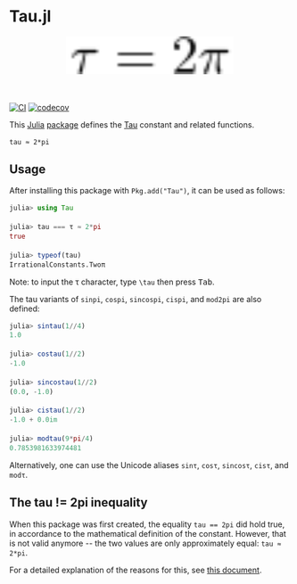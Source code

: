 # Tau.jl

<div align="center"><img src="tau-2pi.svg" width="300"/></div><br/><br/>

[![CI](https://github.com/JuliaMath/Tau.jl/actions/workflows/CI.yml/badge.svg?branch=master)](https://github.com/JuliaMath/Tau.jl/actions/workflows/CI.yml?query=branch%3Amaster)
[![codecov](https://img.shields.io/codecov/c/github/JuliaMath/Tau.jl/master.svg?label=coverage)](http://codecov.io/github/JuliaMath/Tau.jl)

This [Julia](https://github.com/JuliaLang/julia) [package](http://pkg.julialang.org/)
defines the [Tau](http://www.tauday.com/tau-manifesto) constant
and related functions.

```
tau ≈ 2*pi
```

## Usage

After installing this package with `Pkg.add("Tau")`, it can be used as follows:

```julia
julia> using Tau

julia> tau === τ ≈ 2*pi
true

julia> typeof(tau)
IrrationalConstants.Twoπ
```

Note: to input the τ character, type `\tau` then press <kbd>Tab</kbd>.

The tau variants of `sinpi`, `cospi`, `sincospi`, `cispi`, and `mod2pi` are also defined:

```julia
julia> sintau(1//4)
1.0

julia> costau(1//2)
-1.0

julia> sincostau(1//2)
(0.0, -1.0)

julia> cistau(1//2)
-1.0 + 0.0im

julia> modtau(9*pi/4)
0.7853981633974481
```

Alternatively, one can use the Unicode aliases `sinτ`, `cosτ`, `sincosτ`, `cisτ`, and `modτ`.

## The tau != 2pi inequality

When this package was first created, the equality `tau == 2pi` did hold true,
in accordance to the mathematical definition of the constant.
However, that is not valid anymore -- the two values are only approximately equal: `tau ≈ 2*pi`.

For a detailed explanation of the reasons for this, see [this document](tau-2pi-equality.md).

